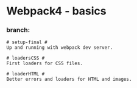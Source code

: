 # Webpack4 - basics

### branch:

```
# setup-final #
Up and running with webpack dev server.
``` 
```
# loadersCSS #
First loaders for CSS files.
``` 
```
# loaderHTML #
Better errors and loaders for HTML and images.
``` 
